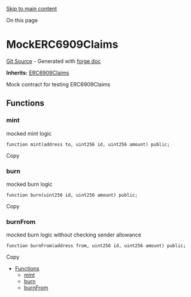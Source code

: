 [Skip to main content](https://docs.uniswap.org/contracts/v4/reference/core/test/MockERC6909Claims#)

On this page

# MockERC6909Claims

[Git Source](https://github.com/uniswap/v4-core/blob/b619b6718e31aa5b4fa0286520c455ceb950276d/src/test/MockERC6909Claims.sol) \- Generated with [forge doc](https://book.getfoundry.sh/reference/forge/forge-doc)

**Inherits:** [ERC6909Claims](https://docs.uniswap.org/contracts/v4/reference/core/ERC6909Claims)

Mock contract for testing ERC6909Claims

## Functions [​](https://docs.uniswap.org/contracts/v4/reference/core/test/MockERC6909Claims\#functions "Direct link to heading")

### mint [​](https://docs.uniswap.org/contracts/v4/reference/core/test/MockERC6909Claims\#mint "Direct link to heading")

mocked mint logic

```codeBlockLines_mRuA
function mint(address to, uint256 id, uint256 amount) public;

```

Copy

### burn [​](https://docs.uniswap.org/contracts/v4/reference/core/test/MockERC6909Claims\#burn "Direct link to heading")

mocked burn logic

```codeBlockLines_mRuA
function burn(uint256 id, uint256 amount) public;

```

Copy

### burnFrom [​](https://docs.uniswap.org/contracts/v4/reference/core/test/MockERC6909Claims\#burnfrom "Direct link to heading")

mocked burn logic without checking sender allowance

```codeBlockLines_mRuA
function burnFrom(address from, uint256 id, uint256 amount) public;

```

Copy

- [Functions](https://docs.uniswap.org/contracts/v4/reference/core/test/MockERC6909Claims#functions)
  - [mint](https://docs.uniswap.org/contracts/v4/reference/core/test/MockERC6909Claims#mint)
  - [burn](https://docs.uniswap.org/contracts/v4/reference/core/test/MockERC6909Claims#burn)
  - [burnFrom](https://docs.uniswap.org/contracts/v4/reference/core/test/MockERC6909Claims#burnfrom)